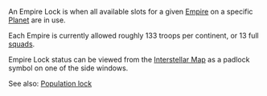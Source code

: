 An Empire Lock is when all available slots for a given
[Empire](../terminology/Empire.md) on a specific
[Planet](../locations/Planet.md) are in use.

Each Empire is currently allowed roughly 133 troops per continent, or 13 full
[squads](../terminology/Squad.md).

Empire Lock status can be viewed from the
[Interstellar Map](../terminology/Interstellar_Map.md) as a padlock symbol on
one of the side windows.

See also: [Population lock](../terminology/Population_Lock.md)

<!--[Category:Game Guides](Category:Game_Guides.md)-->
